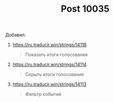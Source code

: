 ﻿---
title: "Post 10035"
se.owner.user_id: 15479
se.owner.display_name: "Suvitruf says Reinstate Monica"
se.owner.link: "https://ru.meta.stackoverflow.com/users/15479/suvitruf-says-reinstate-monica"
se.link: "https://ru.meta.stackoverflow.com/a/10035"
se.post_id: 10035
se.post_type: answer
se.score: 2
---
<p>Добавил:</p>

<ol>
<li><p><a href="https://ru.traducir.win/strings/14118" rel="nofollow noreferrer">https://ru.traducir.win/strings/14118</a></p>

<blockquote>
  <p>Показать итоги голосования</p>
</blockquote></li>
<li><p><a href="https://ru.traducir.win/strings/14114" rel="nofollow noreferrer">https://ru.traducir.win/strings/14114</a></p>

<blockquote>
  <p>Скрыть итоги голосования</p>
</blockquote></li>
<li><p><a href="https://ru.traducir.win/strings/14113" rel="nofollow noreferrer">https://ru.traducir.win/strings/14113</a></p>

<blockquote>
  <p>Фильтр событий</p>
</blockquote></li>
</ol>
